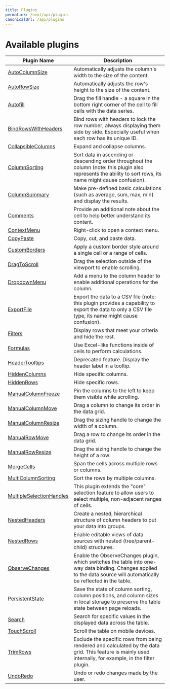 ```yaml
---
title: Plugins
permalink: /next/api/plugins
canonicalUrl: /api/plugins
---
```


# Available plugins

|Plugin Name  | Description |
|--|--|
|[AutoColumnSize](https://dev.handsontable.com/docs/next/api/auto-column-size/) |Automatically adjusts the column's width to the size of the content.|
|[AutoRowSize](https://dev.handsontable.com/docs/next/api/auto-row-size/)| Automatically adjusts the row's height to the size of the content.|
|[Autofill](https://dev.handsontable.com/docs/next/api/autofill/)| Drag the fill handle - a square in the bottom right corner of the cell to fill cells with the data series.|
|[BindRowsWithHeaders](https://dev.handsontable.com/docs/next/api/bind-rows-with-headers/)| Bind rows with headers to lock the row number, always displaying them side by side. Especially useful when each row has its unique ID.|
|[CollapsibleColumns](https://dev.handsontable.com/docs/next/api/collapsible-columns/)| Expand and collapse columns.|
|[ColumnSorting](https://dev.handsontable.com/docs/next/api/column-sorting/)| Sort data in ascending or descending order throughout the column (note: this plugin also represents the ability to sort rows, its name might cause confusion).|
|[ColumnSummary](https://dev.handsontable.com/docs/next/api/column-summary/) |Make pre-defined basic calculations (such as average, sum, max, min) and display the results.|
|[Comments](https://dev.handsontable.com/docs/next/api/comments/) | Provide an additional note about the cell to help better understand its content.|
| [ContextMenu](https://dev.handsontable.com/docs/next/api/context-menu/) |Right-click to open a context menu.|
|[CopyPaste](https://dev.handsontable.com/docs/next/api/copy-paste/)| Copy, cut, and paste data.|
|[CustomBorders](https://dev.handsontable.com/docs/next/api/custom-borders/) |Apply a custom border style around a single cell or a range of cells.|
|[DragToScroll](https://dev.handsontable.com/docs/next/api/drag-to-scroll/) |Drag the selection outside of the viewport to enable scrolling.|
|[DropdownMenu](https://dev.handsontable.com/docs/next/api/dropdown-menu/) |Add a menu to the column header to enable additional operations for the column.|
|[ExportFile](https://dev.handsontable.com/docs/next/api/export-file/) |Export the data to a CSV file (note: this plugin provides a capability to export the data to only a CSV file type, its name might cause confusion).|
|[Filters](https://dev.handsontable.com/docs/next/api/filters/) |Display rows that meet your criteria and hide the rest.|
|[Formulas](https://dev.handsontable.com/docs/next/api/formulas/) | Use Excel-like functions inside of cells to perform calculations.|
|[HeaderTooltips](https://dev.handsontable.com/docs/next/api/header-tooltips/) |Deprecated feature. Display the header label in a tooltip.|
|[HiddenColumns](https://dev.handsontable.com/docs/next/api/hidden-columns/) |Hide specific columns.|
|[HiddenRows](https://dev.handsontable.com/docs/next/api/hidden-rows/) |Hide specific rows.|
|[ManualColumnFreeze](https://dev.handsontable.com/docs/next/api/manual-column-freeze/) |Pin the columns to the left to keep them visible while scrolling.|
|[ManualColumnMove](https://dev.handsontable.com/docs/next/api/manual-column-move/) |Drag a column to change its order in the data grid.|
|[ManualColumnResize](https://dev.handsontable.com/docs/next/api/manual-column-resize/) | Drag the sizing handle to change the width of a column.|
|[ManualRowMove](https://dev.handsontable.com/docs/next/api/manual-row-move/) |Drag a row to change its order in the data grid.|
|[ManualRowResize](https://dev.handsontable.com/docs/next/api/manual-row-resize/) |Drag the sizing handle to change the height of a row.|
|[MergeCells](https://dev.handsontable.com/docs/next/api/merge-cells/) |Span the cells across multiple rows or columns.|
|[MultiColumnSorting](https://dev.handsontable.com/docs/next/api/multi-column-sorting/)| Sort the rows by multiple columns.|
|[MultipleSelectionHandles](https://dev.handsontable.com/docs/next/api/multiple-selection-handles/)| This plugin extends the "core" selection feature to allow users to select multiple, non-adjacent ranges of cells.|
|[NestedHeaders](https://dev.handsontable.com/docs/next/api/nested-headers/) |Create a nested, hierarchical structure of column headers to put your data into groups.|
|[NestedRows](https://dev.handsontable.com/docs/next/api/nested-rows/) |Enable editable views of data sources with nested (tree/parent-child) structures.|
|[ObserveChanges](https://dev.handsontable.com/docs/next/api/observe-changes/)| Enable the ObserveChanges plugin, which switches the table into one-way data binding. Changes applied to the data source will automatically be reflected in the table.|
|[PersistentState](https://dev.handsontable.com/docs/next/api/persistent-state/)| Save the state of column sorting, column positions, and column sizes in local storage to preserve the table state between page reloads.|
|[Search](https://dev.handsontable.com/docs/next/api/search/) |Search for specific values in the displayed data across the table.|
|[TouchScroll](https://dev.handsontable.com/docs/next/api/touch-scroll/) |Scroll the table on mobile devices.|
|[TrimRows](https://dev.handsontable.com/docs/next/api/trim-rows/) |Exclude the specific rows from being rendered and calculated by the data grid. This feature is mainly used internally, for example, in the filter plugin.|
|[UndoRedo](https://dev.handsontable.com/docs/next/api/undo-redo/)|Undo or redo changes made by the user.|
